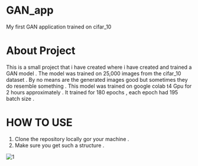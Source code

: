 # GAN_app
 My first GAN application trained on cifar_10

 # About Project
This is a small project that i have created where i have created and trained a GAN model .
The model was trained on 25,000 images from the cifar_10 dataset .
By no means are the generated images good but sometimes they do resemble something .
This model was trained on google colab t4 Gpu for 2 hours approximately .
It trained for 180 epochs , each epoch had 195 batch size .


# HOW TO USE 
1. Clone the repository locally gor your machine .
2. Make sure you get such a structure .

![1](https://github.com/eli-shen08/GAN_app/assets/61158656/cf1e6f00-ef10-43e7-82d5-993449bf154f)

